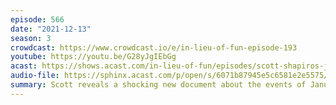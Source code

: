 ```yaml
---
episode: 566
date: "2021-12-13"
season: 3
crowdcast: https://www.crowdcast.io/e/in-lieu-of-fun-episode-193
youtube: https://youtu.be/G28yJgIEbGg
acast: https://shows.acast.com/in-lieu-of-fun/episodes/scott-shapiros-january-5-power-point
audio-file: https://sphinx.acast.com/p/open/s/6071b87945e5c6581e2e5575/e/61c3a27733b4eb0014c3697d/media.mp3
summary: Scott reveals a shocking new document about the events of January 5th
---
```


